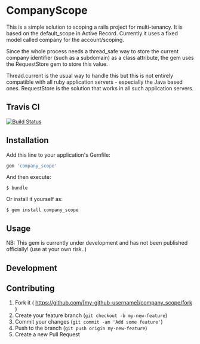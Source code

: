 # CompanyScope

This is a simple solution to scoping a rails project for multi-tenancy. It is based on the default_scope
in Active Record. Currently it uses a fixed model called company for the account/scoping.

Since the whole process needs a thread_safe way to store the current company identifier (such as a subdomain) as a class attribute, the gem uses the RequestStore gem to store this value.

Thread.current is the usual way to handle this but this is not entirely compatible with all ruby application servers - especially the Java based ones. RequestStore is the solution that works in all such application servers.

## Travis CI

[![Build Status](https://travis-ci.org/netflakes/company_scope.svg?branch=master)](https://travis-ci.org/netflakes/company_scope)

## Installation

Add this line to your application's Gemfile:

```ruby
gem 'company_scope'
```

And then execute:

    $ bundle

Or install it yourself as:

    $ gem install company_scope

## Usage

NB: This gem is currently under development and has not been published officially!
(use at your own risk..)

## Development


## Contributing

1. Fork it ( https://github.com/[my-github-username]/company_scope/fork )
2. Create your feature branch (`git checkout -b my-new-feature`)
3. Commit your changes (`git commit -am 'Add some feature'`)
4. Push to the branch (`git push origin my-new-feature`)
5. Create a new Pull Request
